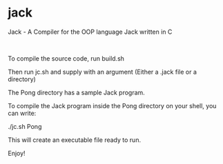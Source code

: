 # jack
Jack - A Compiler for the OOP language Jack written in C

<br>

To compile the source code, run build.sh

Then run jc.sh and supply with an argument (Either a .jack file or a directory)

The Pong directory has a sample Jack program.

To compile the Jack program inside the Pong directory on your shell, you can write:

./jc.sh Pong

This will create an executable file ready to run.

Enjoy!
